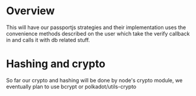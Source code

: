 # Overview

This will have our passportjs strategies and their implementation uses the convenience methods described on the user which take the verify callback in and calls it with db related stuff.

# Hashing and crypto

So far our crypto and hashing will be done by node's crypto module, we eventually plan to use bcrypt or polkadot/utils-crypto
